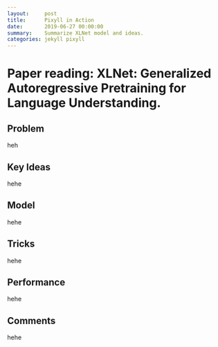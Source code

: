 ```yaml
---
layout:     post
title:      Pixyll in Action
date:       2019-06-27 00:00:00
summary:    Summarize XLNet model and ideas.
categories: jekyll pixyll
---
```


# Paper reading: XLNet: Generalized Autoregressive Pretraining for Language Understanding.

## Problem

heh

## Key Ideas

hehe

## Model

hehe

## Tricks

hehe

## Performance

hehe

## Comments

hehe

